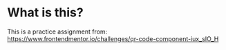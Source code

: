 # What is this?
This is a practice assignment from:
https://www.frontendmentor.io/challenges/qr-code-component-iux_sIO_H

